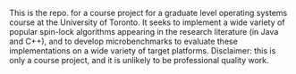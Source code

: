 This is the repo. for a course project for a graduate level operating systems course at the University of Toronto.  It seeks to implement a wide variety of popular spin-lock algorithms appearing in the research literature (in Java and C++), and to develop microbenchmarks to evaluate these implementations on a wide variety of target platforms.  Disclaimer: this is only a course project, and it is unlikely to be professional quality work.